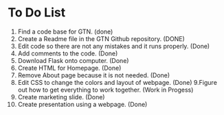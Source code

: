 # To Do List 
1. Find a code base for GTN. (done)
2. Create a Readme file in the GTN Github repository. (DONE)
3. Edit code so there are not any mistakes and it runs properly. (Done)
4. Add comments to the code. (Done)
5. Download Flask onto computer. (Done)
6. Create HTML for Homepage. (Done)
7. Remove About page because it is not needed. (Done)
8. Edit CSS to change the colors and layout of webpage. (Done)
9.Figure out how to get everything to work together. (Work in Progess)
10. Create marketing slide. (Done)
11. Create presentation using a webpage. (Done)
